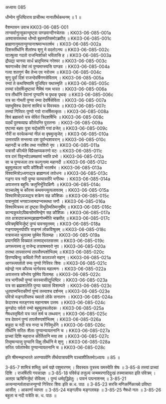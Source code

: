अध्यायः 085

धौम्येन युधिष्ठिराय प्राचीस्थ नानातीर्थकथनम् ॥ 1 ॥

वैशम्पायन उवाच 	KK03-06-085-001  
तान्सर्वानुत्सुकान्दृष्ट्वा पाण्डवान्दीनचेतसः ।	KK03-06-085-001a  
अश्वासयंस्तथा धौम्यो बृहस्पतिसमोऽब्रवीत् ॥	KK03-06-085-001c  
ब्राह्मणानुमतान्पुण्यानाश्रमान्भरतर्षभ ।	KK03-06-085-002a  
दिशस्तीर्थानि शैलांश्च शृणु मे वदतोऽनघ ॥	KK03-06-085-002c  
याञ्श्रुत्वा गदतो राजन्विशोको भवितासि ह ।	KK03-06-085-003a  
द्रौपद्या चानया सार्धं भ्रातृभिश्च नरेश्वर ॥	KK03-06-085-003c  
श्रवणाच्चैव तेषां त्वं पुण्यमाप्स्यसि पाण्डव ।	KK03-06-085-004a  
गत्वा शतगुणं चैव तेभ्य एव नरोत्तम ॥	KK03-06-085-004c  
शृणु पूर्वां दिशं राजन्देवर्षिगणसेविताम् ।	KK03-06-085-005a  
रम्यां ते कथयिष्यामि युधिष्ठिर यथास्मृति ॥	KK03-06-085-005c  
तस्यां रदेवर्षिजुष्टायां नैमिषं नाम भारत ।	KK03-06-085-006a  
यत्र तीर्थानि देवानां पुण्यानि च पृथक् पृथक् ॥	KK03-06-085-006c  
यत्र सा गोमती पुण्या रम्या देवर्षिसेविता ।	KK03-06-085-007a  
यज्ञभूमिश्च देवानां शामित्रं च विवस्वतः ॥	KK03-06-085-007c  
तस्यां गिरिवरः पुण्यो गयो राजर्षिसत्कृतः ।	KK03-06-085-008a  
शिवं ब्रह्मसरो यत्र सेवितं त्रिदशर्षिभिः ॥	KK03-06-085-008c  
यदर्थे पुरुषव्याघ्र कीर्तयन्ति पुरातनाः ।	KK03-06-085-009a  
एष्टव्या बहवः पुत्रा यद्येकोपि गयां व्रजेत् ॥	KK03-06-085-009c  
गौरीं वा वरयेत्कन्यां नीलं वा वृषमुत्सृजेत् ।	KK03-06-085-010a  
उत्तारयति सन्तत्या दश पूर्वान्दशावरान् ॥	KK03-06-085-010c  
महानदी च तत्रैव तथा गयशिरो नृप ।	KK03-06-085-011a  
यत्रासौ कीर्त्यते विप्रैरक्षय्यकरणो वटः ॥	KK03-06-085-011c  
यत्र दत्तं पितृभ्योऽन्नमक्षय्यं भवति प्रभो ।	KK03-06-085-012a  
सा च पुण्यजला तत्र फल्गुनामा महानदी ॥	KK03-06-085-012c  
बहुमूलफला चापि कौशिकी भरतर्षभ ।	KK03-06-085-013a  
विश्वामित्रोऽध्यगाद्यत्र ब्राह्मणत्वं तपोधनः ॥	KK03-06-085-013c  
गङ्गा यत्र नदी पुण्या यस्यास्तीरे भगीरथः ।	KK03-06-085-014a  
अयजत्तत्र बहुभिः क्रतुभिर्भूरिदक्षिणैः ॥	KK03-06-085-014c  
पाञ्चालेषु च कौरव्य कथयन्त्युत्पलावतम् ।	KK03-06-085-015a  
विश्वामित्रोऽयजद्यत्र शक्रेण सह कौशिकः ॥	KK03-06-085-015c  
यत्रानुवंशं भगवाञ्जामदग्न्यस्तथा जगौ ।	KK03-06-085-016a  
विश्वामित्रस्य तां दृष्ट्वा विभूतिमतिमानुषीम् ॥	KK03-06-085-016c  
कान्यकुब्जेऽपिबत्सोममिन्द्रेण सह कौशिकः ।	KK03-06-085-017a  
ततः क्षत्रादपाक्रामद्ब्राह्मणोस्मीति चाब्रवीत् ॥	KK03-06-085-017c  
पवित्रमृषिभिर्जुष्टं पुण्यं पावनमुत्तमम् ।	KK03-06-085-018a  
गङ्गायमुनयोर्वीर सङ्गमं लोकविश्रुतम् ॥	KK03-06-085-018c  
यत्रायजत भूतात्मा पूर्वमेव पितामहः ।	KK03-06-085-019a  
प्रयागमिति विख्यातं तस्माद्भरतसत्तम ॥	KK03-06-085-019c  
अगस्त्यस्य तु राजेन्द्र तत्राश्रमवरो नृप ।	KK03-06-085-020a  
तत्तथा तापसारण्यं तापसैरुपशोभितम् ॥	KK03-06-085-020c  
हिरण्यबिन्दुः कथितो गिरौ कालञ्जरे महान् ।	KK03-06-085-021a  
आगस्त्यपर्वतो रम्यः पुण्यो गिरिवरः शिवः ॥	KK03-06-085-021c  
महेन्द्रो नाम कौरव्य भार्गवस्य महात्मनः ।	KK03-06-085-022a  
अयजत्तत्र कौन्तेय पूर्वमेव पितामहः ॥	KK03-06-085-022c  
यत्र भागीरथी पुण्यां सरस्यासीद्युधिष्ठिर ।	KK03-06-085-023a  
यत्र सा ब्रह्मशालेति पुण्या ख्याता विशाम्पते ।	KK03-06-085-023c  
धूतपाप्मभिराकीर्णा पुण्यं तस्याश्च दर्शनम् ॥	KK03-06-085-023e  
पवित्रो मङ्गलीयश्च ख्यातो लोके सनातनः ।	KK03-06-085-024a  
केदारश्च मतङ्गस्य महानाश्रम उत्तमः ॥	KK03-06-085-024c  
कुण्डोदः पर्वतो रम्यो बहुमूलफलोदकः ।	KK03-06-085-025a  
नैषधस्तृषितो यत्र जलं शर्म च लब्धवान् ॥	KK03-06-085-025c  
यत्र देववनं पुण्यं तापसैरुपशोभितम् ।	KK03-06-085-026a  
बाहुदा च नदी यत्र नन्दा च गिरिमूर्धनि ॥	KK03-06-085-026c  
तीर्थानि सरितः शैलाः पुण्यान्यायतनानि च ।	KK03-06-085-027a  
प्राच्यां दिशि महाराज कीर्तितानि मया तव ॥	KK03-06-085-027c  
तिसृष्वन्यासु पुण्यानि दिक्षु तीर्थानि मे शृणु ।	KK03-06-085-028a  
सरितः पर्वतांश्चैव पुण्यान्यायतनानि च ॥	KK03-06-085-028c  

इति श्रीमन्महाभारते अरण्यपर्वणि तीर्थयात्रापर्वणि पञ्चाशीतितमोऽध्यायः ॥ 85 ॥

3-85-7 शामित्रं शमितुः कर्म यज्ञे पशुमारणम् । विवस्वतः पुत्रस्य यमस्येति शेषः ॥ 3-85-8 तस्यां प्राच्यां दिशि । राजर्षिरपि गयसञ्ज्ञः ॥ 3-85-18 पविर्वज्रं तत्तुल्यं जन्ममरणादिदुःखं तस्मात्त्रायत इति पवित्रम् । अतएव ऋषिभिर्जुष्टं सेवितम् । पुण्यं धर्मवृद्धिहेतुः । पावनं पापनाशनम् ॥ 3-85-21 अत्यन्यान्पर्वतान्राजन्पुण्यो गिरिवरः शिवः इति क.ध. पाठः ॥ 3-85-23 सरसि मणिकर्णिकाख्ये प्रविष्टा आसीत् । आकार्णा व्याप्ता ॥ 3-85-24 मङ्गलीयः मङ्गलावहः ॥ 3-85-25 नैषधो नलः ॥ 3-85-26 बहुला च नदी यत्रेति क. ध. पाठः ॥
